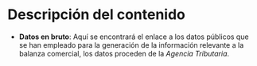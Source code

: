 # Descripción del contenido

- **Datos en bruto**: Aquí se encontrará el enlace a los datos públicos que se han empleado para la generación de la información relevante a la balanza comercial, los datos proceden de la *Agencia Tributaria*.


